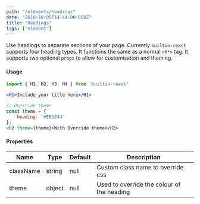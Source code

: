 ```yaml
---
path: "/elements/headings"
date: "2018-18-05T14:44:00:000Z"
title: "Headings"
tags: ["element"]
---
```


Use headings to separate sections of your page. Currently `builtin-react` supports four heading types. It functions the same as a normal `<h*>` tag. It supports two optional `props` to allow for customisation and theming.

#### Usage
```jsx
import { H1, H2, H3, H4 } from 'builtin-react'

<H1>Include your title here</H1>

// Override theme
const theme = {
    heading: '#EB1244'
};
<H2 theme={theme}>With Override theme</H2>
```

#### Properties
| Name      | Type    | Default    | Description                                |
| --------  | ------- | ---------- | ------------------------------------------ |
| className | string  | null       | Custom class name to override css          |
| theme     | object  | null       | Used to override the colour of the heading |